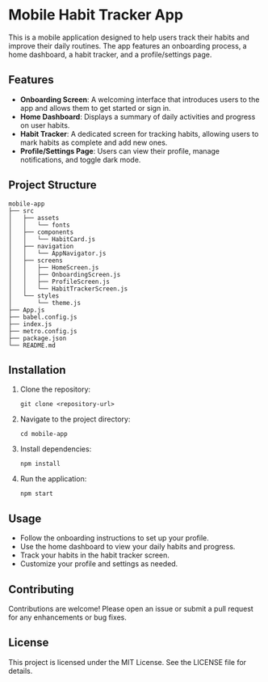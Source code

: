# Mobile Habit Tracker App

This is a mobile application designed to help users track their habits and improve their daily routines. The app features an onboarding process, a home dashboard, a habit tracker, and a profile/settings page.

## Features

- **Onboarding Screen**: A welcoming interface that introduces users to the app and allows them to get started or sign in.
- **Home Dashboard**: Displays a summary of daily activities and progress on user habits.
- **Habit Tracker**: A dedicated screen for tracking habits, allowing users to mark habits as complete and add new ones.
- **Profile/Settings Page**: Users can view their profile, manage notifications, and toggle dark mode.

## Project Structure

```
mobile-app
├── src
│   ├── assets
│   │   └── fonts
│   ├── components
│   │   └── HabitCard.js
│   ├── navigation
│   │   └── AppNavigator.js
│   ├── screens
│   │   ├── HomeScreen.js
│   │   ├── OnboardingScreen.js
│   │   ├── ProfileScreen.js
│   │   └── HabitTrackerScreen.js
│   └── styles
│       └── theme.js
├── App.js
├── babel.config.js
├── index.js
├── metro.config.js
├── package.json
└── README.md
```

## Installation

1. Clone the repository:
   ```
   git clone <repository-url>
   ```
2. Navigate to the project directory:
   ```
   cd mobile-app
   ```
3. Install dependencies:
   ```
   npm install
   ```
4. Run the application:
   ```
   npm start
   ```

## Usage

- Follow the onboarding instructions to set up your profile.
- Use the home dashboard to view your daily habits and progress.
- Track your habits in the habit tracker screen.
- Customize your profile and settings as needed.

## Contributing

Contributions are welcome! Please open an issue or submit a pull request for any enhancements or bug fixes.

## License

This project is licensed under the MIT License. See the LICENSE file for details.